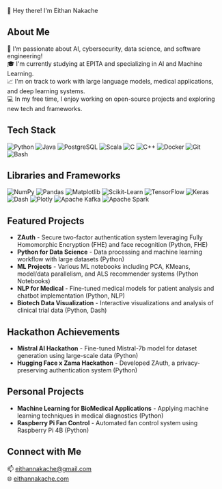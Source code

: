 👋 Hey there! I'm Eithan Nakache

## About Me
🌱 I'm passionate about AI, cybersecurity, data science, and software engineering!  
🎓 I'm currently studying at EPITA and specializing in AI and Machine Learning.  
📈 I'm on track to work with large language models, medical applications, and deep learning systems.  
💻 In my free time, I enjoy working on open-source projects and exploring new tech and frameworks.

## Tech Stack
![Python](https://img.shields.io/badge/-Python-000?&logo=Python) 
![Java](https://img.shields.io/badge/-Java-000?&logo=Java) 
![PostgreSQL](https://img.shields.io/badge/-PostgreSQL-000?&logo=PostgreSQL) 
![Scala](https://img.shields.io/badge/-Scala-000?&logo=Scala) 
![C](https://img.shields.io/badge/-C-000?&logo=C) 
![C++](https://img.shields.io/badge/-C++-000?&logo=C%2B%2B) 
![Docker](https://img.shields.io/badge/-Docker-000?&logo=Docker) 
![Git](https://img.shields.io/badge/-Git-000?&logo=Git) 
![Bash](https://img.shields.io/badge/-Bash-000?&logo=GNU%20Bash)

## Libraries and Frameworks
![NumPy](https://img.shields.io/badge/-NumPy-000?&logo=NumPy) 
![Pandas](https://img.shields.io/badge/-Pandas-000?&logo=Pandas) 
![Matplotlib](https://img.shields.io/badge/-Matplotlib-000?&logo=Matplotlib) 
![Scikit-Learn](https://img.shields.io/badge/-Scikit--Learn-000?&logo=Scikit-Learn) 
![TensorFlow](https://img.shields.io/badge/-TensorFlow-000?&logo=TensorFlow) 
![Keras](https://img.shields.io/badge/-Keras-000?&logo=Keras) 
![Dash](https://img.shields.io/badge/-Dash-000?&logo=Dash) 
![Plotly](https://img.shields.io/badge/-Plotly-000?&logo=Plotly) 
![Apache Kafka](https://img.shields.io/badge/-Apache%20Kafka-000?&logo=Apache%20Kafka) 
![Apache Spark](https://img.shields.io/badge/-Apache%20Spark-000?&logo=Apache%20Spark)

## Featured Projects
- **ZAuth** - Secure two-factor authentication system leveraging Fully Homomorphic Encryption (FHE) and face recognition (Python, FHE)  
- **Python for Data Science** - Data processing and machine learning workflow with large datasets (Python)  
- **ML Projects** - Various ML notebooks including PCA, KMeans, model/data parallelism, and ALS recommender systems (Python Notebooks)  
- **NLP for Medical** - Fine-tuned medical models for patient analysis and chatbot implementation (Python, NLP)  
- **Biotech Data Visualization** - Interactive visualizations and analysis of clinical trial data (Python, Dash)

## Hackathon Achievements
- **Mistral AI Hackathon** - Fine-tuned Mistral-7b model for dataset generation using large-scale data (Python)  
- **Hugging Face x Zama Hackathon** - Developed ZAuth, a privacy-preserving authentication system (Python)  

## Personal Projects
- **Machine Learning for BioMedical Applications** - Applying machine learning techniques in medical diagnostics (Python)  
- **Raspberry Pi Fan Control** - Automated fan control system using Raspberry Pi 4B (Python)

## Connect with Me
📫 [eithannakache@gmail.com](mailto:eithannakache@gmail.com)  
🌐 [eithannakache.com](https://www.eithannakache.com)
